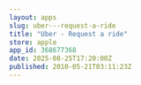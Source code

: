 ```yaml
---
layout: apps
slug: uber---request-a-ride
title: "Uber - Request a ride"
store: apple
app_id: 368677368
date: 2025-08-25T17:20:00Z
published: 2010-05-21T03:11:23Z
---
```

